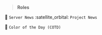 > **Roles**

:mega: `Server News`
:satellite_orbital: `Project News`

:art: `Color of the Day (COTD)`